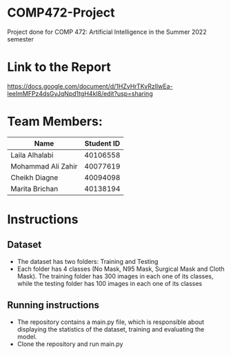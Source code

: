 # COMP472-Project
Project done for COMP 472: Artificial Intelligence in the Summer 2022 semester

# Link to the Report
https://docs.google.com/document/d/1HZvHrTKvRzlIwEa-leeImMFPz4dsGyJqNpd1tgH4kl8/edit?usp=sharing

# Team Members:

| Name               | Student ID |
| ------------------ | ---------- |
| Laila Alhalabi     | 40106558   |
| Mohammad Ali Zahir | 40077619   |
| Cheikh Diagne      | 40094098   |
| Marita Brichan     | 40138194   |

# Instructions 

## Dataset
- The dataset has two folders: Training and Testing
- Each folder has 4 classes (No Mask, N95 Mask, Surgical Mask and Cloth Mask). The training folder has 300 images in each one of its classes, while the testing folder has 100 images in each one of its classes
  
## Running instructions
- The repository contains a main.py file, which is responsible about displaying the statistics of the dataset, training and evaluating the model. 
- Clone the repository and run main.py
